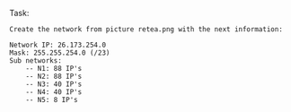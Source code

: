 Task:

	Create the network from picture retea.png with the next information:

	Network IP: 26.173.254.0
	Mask: 255.255.254.0 (/23)
	Sub networks:
		-- N1: 88 IP's
		-- N2: 88 IP's
		-- N3: 40 IP's
		-- N4: 40 IP's
		-- N5: 8 IP's